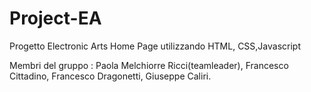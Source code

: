 # Project-EA
Progetto Electronic Arts Home Page utilizzando HTML, CSS,Javascript

Membri del gruppo : Paola Melchiorre Ricci(teamleader), Francesco Cittadino, Francesco Dragonetti, Giuseppe Caliri.
